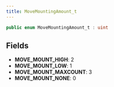 ```yaml
---
title: MoveMountingAmount_t
---
```


```csharp
public enum MoveMountingAmount_t : uint
```

## Fields

- **MOVE_MOUNT_HIGH**: 2
- **MOVE_MOUNT_LOW**: 1
- **MOVE_MOUNT_MAXCOUNT**: 3
- **MOVE_MOUNT_NONE**: 0

